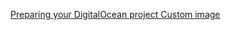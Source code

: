 

[Preparing your DigitalOcean project Custom image](https://justinas.org/nixos-in-the-cloud-step-by-step-part-1)

